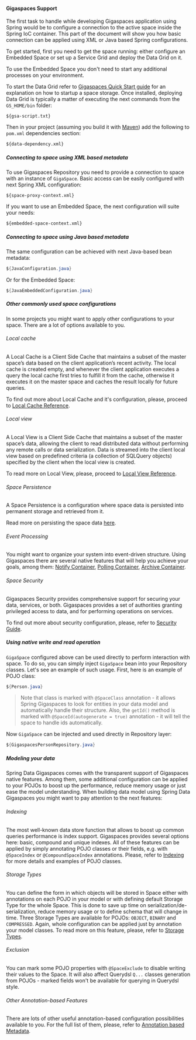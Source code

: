 #### Gigaspaces Support

The first task to handle while developing Gigaspaces application using Spring would be to configure a connection to the active space inside the Spring IoC container. This part of the document will show you how basic connection can be applied using XML or Java based Spring configurations.

To get started, first you need to get the space running: either configure an Embedded Space or set up a Service Grid and deploy the Data Grid on it.

To use the Embedded Space you don't need to start any additional processes on your environment.

To start the Data Grid refer to [Gigaspaces Quick Start guide](http://docs.gigaspaces.com/latest/dev-java/your-first-data-grid-application.html) for an explanation on how to startup a space storage. Once installed, deploying Data Grid is typically a matter of executing the next commands from the `GS_HOME/bin` folder:

```
${gsa-script.txt}
```

Then in your project (assuming you build it with [Maven](http://maven.apache.org/)) add the following to `pom.xml` dependencies section:

```xml
${data-dependency.xml}
```

##### <a name="support-xml"/> Connecting to space using XML based metadata

To use Gigaspaces Repository you need to provide a connection to space with an instance of `GigaSpace`. Basic access can be easily configured with next Spring XML configuration:

```xml
${space-proxy-context.xml}
```

If you want to use an Embedded Space, the next configuration will suite your needs:

```xml
${embedded-space-context.xml}
```

##### <a name="support-java"/>Connecting to space using Java based metadata

The same configuration can be achieved with next Java-based bean metadata:

```java
${JavaConfiguration.java}
```

Or for the Embedded Space:

```java
${JavaEmbeddedConfiguration.java}
```

##### <a name="support-space"/>Other commonly used space configurations

In some projects you might want to apply other configurations to your space. There are a lot of options available to you.

###### _Local cache_

A Local Cache is a Client Side Cache that maintains a subset of the master space’s data based on the client application’s recent activity. The local cache is created empty, and whenever the client application executes a query the local cache first tries to fulfill it from the cache, otherwise it executes it on the master space and caches the result locally for future queries.

To find out more about Local Cache and it's configuration, please, proceed to [Local Cache Reference](http://docs.gigaspaces.com/latest/dev-java/local-cache.html).

###### _Local view_

A Local View is a Client Side Cache that maintains a subset of the master space’s data, allowing the client to read distributed data without performing any remote calls or data serialization. Data is streamed into the client local view based on predefined criteria (a collection of SQLQuery objects) specified by the client when the local view is created.

To read more on Local View, please, proceed to [Local View Reference](http://docs.gigaspaces.com/latest/dev-java/local-view.html).

###### _Space Persistence_

A Space Persistence is a configuration where space data is persisted into permanent storage and retrieved from it.

Read more on persisting the space data [here](http://docs.gigaspaces.com/latest/dev-java/java-tutorial-part7.html).

###### _Event Processing_

You might want to organize your system into event-driven structure. Using Gigaspaces there are several native features that will help you achieve your goals, among them: [Notify Container](http://docs.gigaspaces.com/latest/dev-java/notify-container-overview.html), [Polling Container](http://docs.gigaspaces.com/latest/dev-java/polling-container-overview.html), [Archive Container](http://docs.gigaspaces.com/latest/dev-java/archive-container.html).

###### _Space Security_

Gigaspaces Security provides comprehensive support for securing your data, services, or both. Gigaspaces provides a set of authorities granting privileged access to data, and for performing operations on services.

To find out more about security configuration, please, refer to [Security Guide](http://docs.gigaspaces.com/latest/dev-javasec/).

##### <a name="support-usage"/>Using native write and read operation

`GigaSpace` configured above can be used directly to perform interaction with space. To do so, you can simply inject `GigaSpace` bean into your Repository classes. Let's see an example of such usage. First, here is an example of POJO class:
```java
${Person.java}
```
> Note that class is marked with `@SpaceClass` annotation - it allows Spring Gigaspaces to look for entities in your data model and automatically handle their structure. Also, the `getId()` method is marked with `@SpaceId(autogenerate = true)` annotation - it will tell the space to handle ids automatically.

Now `GigaSpace` can be injected and used directly in Repository layer:
```java
${GigaspacesPersonRepository.java}
```

##### <a name="support-pojo"/>Modeling your data

Spring Data Gigaspaces comes with the transparent support of Gigaspaces native features. Among them, some additional configuration can be applied to your POJOs to boost up the performance, reduce memory usage or just ease the model understanding. When building data model using Spring Data Gigaspaces you might want to pay attention to the next features:

###### _Indexing_

The most well-known data store function that allows to boost up common queries performance is index support. Gigaspaces provides several options here: basic, compound and unique indexes. All of these features can be applied by simply annotating POJO classes or their fields, e.g. with `@SpaceIndex` or `@CompoundSpaceIndex` annotations. Please, refer to [Indexing](http://docs.gigaspaces.com/latest/dev-java/indexing-overview.html) for more details and examples of POJO classes.

###### _Storage Types_

You can define the form in which objects will be stored in Space either with annotations on each POJO in your model or with defining default Storage Type for the whole Space. This is done to save up time on serialization/de-serialization, reduce memory usage or to define schema that will change in time. Three Storage Types are available for POJOs: `OBJECT`, `BINARY` and `COMPRESSED`. Again, whole configuration can be applied just by annotation your model classes. To read more on this feature, please, refer to [Storage Types](http://docs.gigaspaces.com/latest/dev-java/storage-types---controlling-serialization.html).

###### _Exclusion_

You can mark some POJO properties with `@SpaceExclude` to disable writing their values to the Space. It will also affect Querydsl `Q...` classes generation from POJOs - marked fields won't be available for querying in Querydsl style.

###### _Other Annotation-based Features_

There are lots of other useful annotation-based configuration possibilities available to you. For the full list of them, please, refer to [Annotation based Metadata](http://docs.gigaspaces.com/latest/dev-java/pojo-annotation-overview.html).
